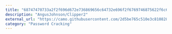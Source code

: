 ```yaml
---
title: "68747470733a2f2f696d672e736869656c64732e696f2f6769746875622f6c6963656e73652f416e6775734a6f686e736f6e2f436c697070657232"
description: "AngusJohnson/Clipper2"
external_url: "https://camo.githubusercontent.com/2d5be765c510e3c8108283489e523668c19049fe5d381a3633e63cddaea5a265/68747470733a2f2f696d672e736869656c64732e696f2f6769746875622f6c6963656e73652f416e6775734a6f686e736f6e2f436c697070657232"
category: "Password Cracking"
---
```


